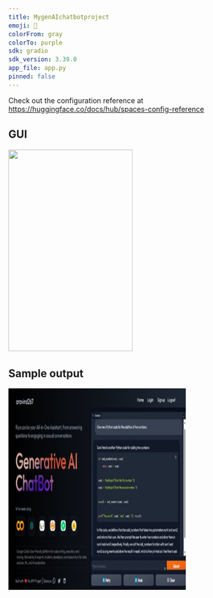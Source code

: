 ```yaml
---
title: MygenAIchatbotproject
emoji: 🚀
colorFrom: gray
colorTo: purple
sdk: gradio
sdk_version: 3.39.0
app_file: app.py
pinned: false
---
```


Check out the configuration reference at https://huggingface.co/docs/hub/spaces-config-reference

<h2>GUI</h2>

<img src="img/GUIofchatbot.jpg" width="70%" height="400px"/>

<h2>Sample output</h2>

<img src="img/examleresponse.jpg" width="70%" height="400px"/>
